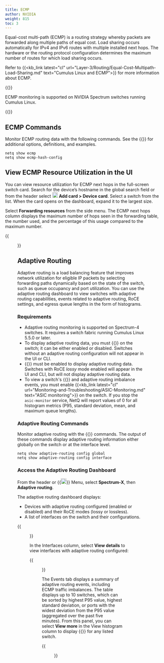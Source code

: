 ```yaml
---
title: ECMP
author: NVIDIA
weight: 815
toc: 3
---
```


Equal-cost multi-path (ECMP) is a routing strategy whereby packets are forwarded along multiple paths of equal cost. Load sharing occurs automatically for IPv4 and IPv6 routes with multiple installed next hops. The hardware or the routing protocol configuration determines the maximum number of routes for which load sharing occurs.

Refer to {{<kb_link latest="cl" url="Layer-3/Routing/Equal-Cost-Multipath-Load-Sharing.md" text="Cumulus Linux and ECMP">}} for more information about ECMP.

{{<notice note>}}

ECMP monitoring is supported on NVIDIA Spectrum switches running Cumulus Linux.

{{</notice>}}

## ECMP Commands

Monitor ECMP routing data with the following commands. See the {{<link title="show/#netq-show-ecmp" text="command line reference">}} for additional options, definitions, and examples.

```
netq show ecmp
netq show ecmp-hash-config
```

## View ECMP Resource Utilization in the UI

You can view resource utilization for ECMP next hops in the full-screen switch card. Search for the device’s hostname in the global search field or from the header select <img src="https://icons.cumulusnetworks.com/44-Entertainment-Events-Hobbies/02-Card-Games/card-game-diamond.svg" height="18" width="18"/> **Add card&nbsp;<span aria-label="and then">></span> Device card**. Select a switch from the list. When the card opens on the dashboard, expand it to the largest size.

Select **Forwarding resources** from the side menu. The ECMP next hops column displays the maximum number of hops seen in the forwarding table, the number used, and the percentage of this usage compared to the maximum number.

{{<figure src="/images/netq/ecmp-hops-413.png" alt="" width="1100" height="430">}}

## Adaptive Routing

Adaptive routing is a load balancing feature that improves network utilization for eligible IP packets by selecting forwarding paths dynamically based on the state of the switch, such as queue occupancy and port utilization. You can use the adaptive routing dashboard to view switches with adaptive routing capabilities, events related to adaptive routing, RoCE settings, and egress queue lengths in the form of histograms.

### Requirements

- Adaptive routing monitoring is supported on Spectrum-4 switches. It requires a switch fabric running Cumulus Linux 5.5.0 or later.
- To display adaptive routing data, you must {{<exlink url="https://docs.nvidia.com/networking-ethernet-software/cumulus-linux/Layer-3/Routing/Equal-Cost-Multipath-Load-Sharing/#adaptive-routing" text="configure adaptive routing">}} on the switch; it can be either enabled or disabled. Switches without an adaptive routing configuration will not appear in the UI or CLI. 
- {{<exlink url="https://docs.nvidia.com/networking-ethernet-software/cumulus-linux/Layer-1-and-Switch-Ports/Quality-of-Service/RDMA-over-Converged-Ethernet-RoCE/" text="RoCE lossless mode">}} must be enabled to display adaptive routing data. Switches with RoCE *lossy* mode enabled will appear in the UI and CLI, but will not display adaptive routing data.
- To view a switch's {{<link title="Switches#view-queue-lengths-as-histograms" text="histogram data">}} and adaptive routing imbalance events, you must enable {{<kb_link latest="cl" url="Monitoring-and-Troubleshooting/ASIC-Monitoring.md" text="ASIC monitoring">}} on the switch. If you stop the `asic-monitor` service, NetQ will report values of 0 for all histogram metrics (P95, standard deviation, mean, and maximum queue lengths).

### Adaptive Routing Commands

Monitor adaptive routing with the {{<link title="show/#netq-show-adaptive-routing-config" text="netq show adaptive-routing config">}} commands. The output of these commands display adaptive routing information either globally on the switch or at the interface level.

```
netq show adaptive-routing config global
netq show adaptive-routing config interface
```

### Access the Adaptive Routing Dashboard

From the header or {{<img src="https://icons.cumulusnetworks.com/01-Interface-Essential/03-Menu/navigation-menu.svg" height="18" width="18">}} Menu, select **Spectrum-X**, then **Adaptive routing**.

The adaptive routing dashboard displays:

- Devices with adaptive routing configured (enabled or disabled) and their RoCE modes (lossy or lossless).
- A list of interfaces on the switch and their configurations. 

{{<figure src="/images/netq/ar-isr1-413.png" alt="adaptive routing dashboard displaying 10 devices with AR enabled" width="1200">}}

In the Interfaces column, select **View details** to view interfaces with adaptive routing configured:

{{<figure src="/images/netq/int-details-490.png" alt="list of interfaces adaptive routing configured" width="600">}}

The Events tab displays a summary of adaptive routing events, including ECMP traffic imbalances. The table displays up to 10 switches, which can be sorted by highest P95 value, highest standard deviation, or ports with the widest deviation from the P95 value (aggregated over the past five minutes). From this panel, you can select **View more** in the View histogram column to display {{<link title="Switches/#view-queue-lengths-in-histograms" text="queue lengths in the form of histograms">}} for any listed switch.

{{<figure src="/images/netq/ecmp-imbalance-490.png" alt="dashboard displaying ECMP imbalances" width="1000">}}